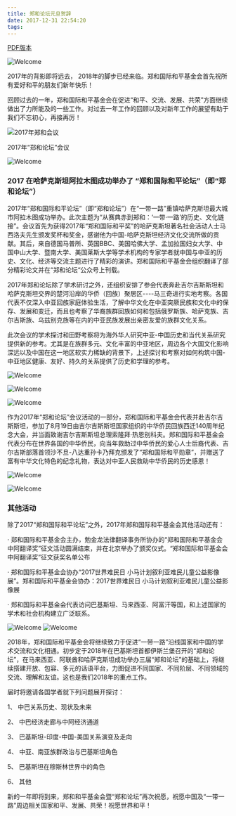 ```yaml
---
title: 郑和论坛元旦贺辞
date: 2017-12-31 22:54:20
tags:
---
```

[PDF版本](/static/pdf/郑和论坛元旦贺辞.pdf) 

![Welcome](/static/images/2017/1001.png)

 2017年的背影即将远去， 2018年的脚步已经来临。郑和国际和平基金会首先祝所有爱好和平的朋友们新年快乐！

  回顾过去的一年，郑和国际和平基金会在促进“和平、交流、发展、共荣”方面继续做出了力所能及的一些工作。对过去一年工作的回顾以及对新年工作的展望有助于我们不忘初心，再接再厉！

![2017年郑和会议](/static/images/2017/1002.png)

2017年“郑和论坛”会议


![Welcome](/static/images/2017/1003.png)

### 2017 在哈萨克斯坦阿拉木图成功举办了 “郑和国际和平论坛”（即“郑和论坛”）

2017年“郑和国际和平论坛”（即“郑和论坛”）在“一带一路”重镇哈萨克斯坦最大城市阿拉木图成功举办。此次主题为“从赛典赤到郑和：‘一带·一路’的历史、文化链接”。会议首先为获得2017年“郑和国际和平奖”的哈萨克斯坦著名社会活动人士马西洛夫先生颁发奖杯和奖金，感谢他为中国-哈萨克斯坦经济文化交流所做的贡献。其后，来自德国马普所、英国BBC、美国哈佛大学、孟加拉国妇女大学、中国中山大学、暨南大学、美国莱斯大学等学术机构的专家学者就中国与中亚的历史、文化、经济等交流主题进行了精彩的演讲。郑和国际和平基金会组织翻译了部分精彩论文并在“郑和论坛“公众号上刊载。

2017年郑和论坛除了学术研讨之外，还组织安排了参会代表奔赴吉尔吉斯斯坦和哈萨克斯坦交界的楚河沿岸的华侨（回族）聚居区----马三奇进行实地考察。各国代表不仅深入中亚回族家庭体验生活，了解中华文化在中亚突厥民族和文化中的保存、发展和变迁，而且也考察了华裔族群回族如何和包括俄罗斯族、哈萨克族、吉尔吉斯族、乌兹别克族等在内的中亚民族发展出亲密友爱的族群文化关系。

此次会议的学术探讨和田野考察将为海外华人研究中亚-中国历史和当代关系研究提供新的参考。尤其是在族群多元、文化丰富的中亚地区，周边各个大国文化影响深远以及中国在这一地区软实力稀缺的背景下，上述探讨和考察对如何构筑中国-中亚地区健康、友好、持久的关系提供了历史和学理的参考。


![Welcome](/static/images/2017/1004.png)


![Welcome](/static/images/2017/1005.png)


![Welcome](/static/images/2017/1006.png)

作为2017年“郑和论坛”会议活动的一部分，郑和国际和平基金会代表并赴吉尔吉斯斯坦，参加了8月19日由吉尔吉斯斯坦国家组织的中华侨民回族西迁140周年纪念大会，并当面致谢吉尔吉斯斯坦总理索隆拜·热恩别科夫。郑和国际和平基金会代表分布在世界各国的中华侨民，向当年救助过中华侨民的爱心人士后裔代表、吉尔吉斯部落首领沙不旦-八达重孙卡乃拜克颁发了“郑和国际和平勋章”，并赠送了富有中华文化特色的纪念礼物，表达对中亚人民救助中华侨民的历史感恩！


![Welcome](/static/images/2017/1007.png)


![Welcome](/static/images/2017/1008.png)

### 其他活动

除了2017“郑和国际和平论坛”之外，2017年郑和国际和平基金会其他活动还有：

· 郑和国际和平基金会主办，勉金龙法律翻译事务所协办的“郑和国际和平基金会中阿翻译奖”征文活动圆满结束，并在北京举办了颁奖仪式。“郑和国际和平基金会中阿翻译奖”征文获奖名单公布

· 郑和国际和平基金会协办“2017世界难民日 小马计划叙利亚难民儿童公益影像展”。郑和国际和平基金会协办：2017世界难民日 小马计划叙利亚难民儿童公益影像展

· 郑和国际和平基金会代表访问巴基斯坦、马来西亚、阿富汗等国，和上述国家的学术和社会机构建立广泛联系。


![Welcome](/static/images/2017/1009.png)
![Welcome](/static/images/2017/1010.png)

2018年，郑和国际和平基金会将继续致力于促进“一带一路”沿线国家和中国的学术交流和文化相通。初步定于2018年在巴基斯坦首都伊斯兰堡召开的“郑和论坛”，在马来西亚、阿联酋和哈萨克斯坦成功举办三届“郑和论坛”的基础上，将继续搭建开放、包容、多元的话语平台，力图促进不同国家、不同阶层、不同领域的交流、理解和友谊。这也是我们2018年的重点工作。

届时将邀请各国学者就下列问题展开探讨：

1、  中巴关系历史、现状及未来

2、  中巴经济走廊与中阿经济通道

3、  巴基斯坦-印度-中国-美国关系演变及走向

4、  中亚、南亚族群政治与巴基斯坦角色

5、  巴基斯坦在穆斯林世界中的角色

6、  其他

 



新的一年即将到来，郑和和平基金会暨“郑和论坛”再次祝愿，祝愿中国及“一带一路”周边相关国家和平、发展、共荣！祝愿世界和平！



